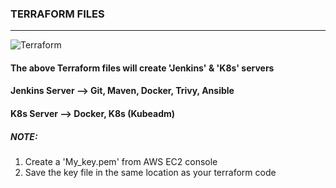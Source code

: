 ### TERRAFORM FILES
---

![Terraform](https://github.com/pandacloud1/DevopsProject1/assets/134182273/f3495d18-67c4-41df-ad32-524d13f9edce)


#### The above Terraform files will create 'Jenkins' & 'K8s' servers
#### Jenkins Server --> Git, Maven, Docker, Trivy, Ansible
#### K8s Server --> Docker, K8s (Kubeadm)

##### *NOTE*:
1. Create a 'My_key.pem' from AWS EC2 console 
2. Save the key file in the same location as your terraform code
